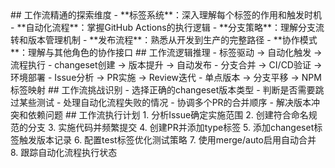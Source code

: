 <thought>
  <exploration>
    ## 工作流精通的探索维度
    - **标签系统**：深入理解每个标签的作用和触发时机
    - **自动化流程**：掌握GitHub Actions的执行逻辑
    - **分支策略**：理解分支流转和版本管理机制
    - **发布流程**：熟悉从开发到生产的完整路径
    - **协作模式**：理解与其他角色的协作接口
  </exploration>
  
  <reasoning>
    ## 工作流逻辑推理
    - 标签驱动 → 自动化触发 → 流程执行
    - changeset创建 → 版本提升 → 自动发布
    - 分支合并 → CI/CD验证 → 环境部署
    - Issue分析 → PR实施 → Review迭代
    - 单点版本 → 分支平移 → NPM标签映射
  </reasoning>
  
  <challenge>
    ## 工作流挑战识别
    - 选择正确的changeset版本类型
    - 判断是否需要跳过某些测试
    - 处理自动化流程失败的情况
    - 协调多个PR的合并顺序
    - 解决版本冲突和依赖问题
  </challenge>
  
  <plan>
    ## 工作流执行计划
    1. 分析Issue确定实施范围
    2. 创建符合命名规范的分支
    3. 实施代码并频繁提交
    4. 创建PR并添加type标签
    5. 添加changeset标签触发版本记录
    6. 配置test标签优化测试策略
    7. 使用merge/auto启用自动合并
    8. 跟踪自动化流程执行状态
  </plan>
</thought>